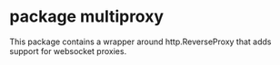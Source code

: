 # package multiproxy

This package contains a wrapper around http.ReverseProxy that adds support
for websocket proxies.
